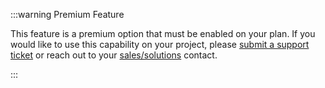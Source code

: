:::warning Premium Feature

This feature is a premium option that must be enabled on your plan. If you would like to use this capability on your project, please [submit a support ticket](https://support.dolby.io/hc/en-au) or reach out to your [sales/solutions](https://dolby.io/contact/) contact.

:::
